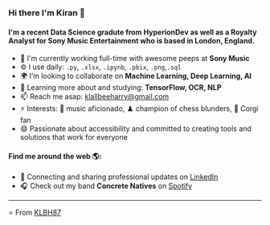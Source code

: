 ### Hi there I'm Kiran 👋

<!--
**KLBH87/KLBH87** is a ✨ _special_ ✨ repository because its `README.md` (this file) appears on your GitHub profile.

Here are some ideas to get you started:

- 🔭 I’m currently working on ...
- 🌱 I’m currently learning ...
- 👯 I’m looking to collaborate on ...
- 🤔 I’m looking for help with ...
- 💬 Ask me about ...
- 📫 How to reach me: ...
- 😄 Pronouns: ...
-  Fun fact: ...
-->

#### I'm a recent Data Science gradute from HyperionDev as well as a Royalty Analyst for Sony Music Entertainment who is based in London, England.

- 🏢 I'm currently working full-time with awesome peeps at **Sony Music**
- ⚙️ I use daily: `.py`, `.xlsx`, `.ipynb`, `.pbix`, `.png`,`.sql`
- 🌍 I’m looking to collaborate on **Machine Learning, Deep Learning, AI**
- 🌱 Learning more about and studying: **TensorFlow, OCR, NLP**
- 📫 Reach me asap: klallbeeharry@gmail.com
- ⚡ Interests: :guitar: music aficionado, :chess_pawn: champion of chess blunders, 🐶 Corgi fan
- 😄 Passionate about accessibility and committed to creating tools and solutions that work for everyone

#### Find me around the web 🌎:
- 💼 Connecting and sharing professional updates on <a href="https://www.linkedin.com/in/kiran-lallbeeharry/">LinkedIn</a>
- 🎧 Check out my band **Concrete Natives** on <a href="https://open.spotify.com/artist/55n3ji1P7384J86VJz7Ard">Spotify</a>

---

⭐️ From [KLBH87](https://github.com/KLBH87)

